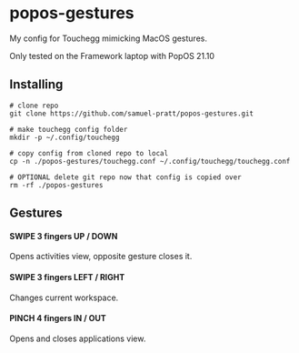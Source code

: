 # popos-gestures

My config for Touchegg mimicking MacOS gestures.

Only tested on the Framework laptop with PopOS 21.10

## Installing

```
# clone repo
git clone https://github.com/samuel-pratt/popos-gestures.git

# make touchegg config folder
mkdir -p ~/.config/touchegg

# copy config from cloned repo to local
cp -n ./popos-gestures/touchegg.conf ~/.config/touchegg/touchegg.conf

# OPTIONAL delete git repo now that config is copied over
rm -rf ./popos-gestures
```

## Gestures

#### SWIPE 3 fingers UP / DOWN

Opens activities view, opposite gesture closes it.

#### SWIPE 3 fingers LEFT / RIGHT

Changes current workspace.

#### PINCH 4 fingers IN / OUT

Opens and closes applications view.
